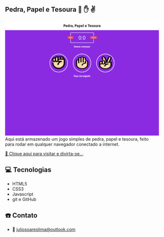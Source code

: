 ## Pedra, Papel e Tesoura :punch: :raised_hand: :v:

![preview](assets/inicial.png)
Aqui está armazenado um jogo simples de pedra, papel e tesoura, feito para rodar em qualquer navegador conectado a internet.

[:link: Clique aqui para visitar e divirta-se...](https://juliosoaresl.github.io/rock-paper-scissors/)

## :computer: Tecnologias

- HTML5
- CSS3
- Javascript
- git e GitHub

## :phone: Contato

- :email: juliosoareslima@outlook.com

